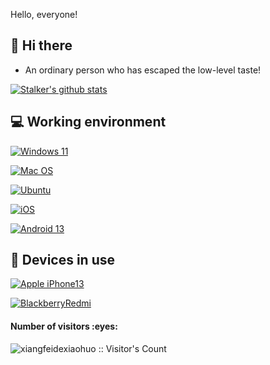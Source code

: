 Hello, everyone!

## 👋 Hi there
 * An ordinary person who has escaped the low-level taste!

[![Stalker's github stats](https://github-readme-stats.vercel.app/api?username=xiangfeidexiaohuo&show_icons=true&theme=onedark)](https://github.com/xiangfeidexiaohuo)

## 💻 Working environment
[![Windows 11](https://img.shields.io/badge/Windows%2011-00adef?style=flat-square&logo=windows&logoColor=ffffff)](https://www.microsoft.com/zh-cn/windows/windows-11)

[![Mac OS](https://img.shields.io/badge/MacOS%20Ventura%20-f45242?style=flat-square&logo=MacOS&Color=ffffff)](https://support.apple.com/zh-cn/macos/)

[![Ubuntu](https://img.shields.io/badge/Ubuntu%2022%2e04-dd4814?style=flat-square&logo=ubuntu&logoColor=ffffff)](https://releases.ubuntu.com/jammy/)

[![iOS](https://img.shields.io/badge/15-f13232?style=flat-square&logo=ios&logoColor=ffffff)](https://www.apple.com.cn/ios/ios-17/)

[![Android 13](https://img.shields.io/badge/Android%2013-6ddc84?style=flat-square&logo=android&logoColor=ffffff)](https://www.android.com/intl/zh-CN_cn/android-13/)

## 📱 Devices in use
[![Apple iPhone13](https://img.shields.io/badge/Apple%20iPhone%2013-fd5355?style=flat-square&logo=apple&logoColor=ffffff)](https://www.apple.com.cn/iphone-13/)

[![BlackberryRedmi](https://img.shields.io/badge/Redmi%20K60-adse58?style=flat-square&logo=Xiaomi&logoColor=ffffff)](https://www.mi.com/redmi-k60)


<h4 align="left">Number of visitors :eyes:</h4>
<p align="left"><img src="https://profile-counter.glitch.me/xiangfeidexiaohuo/count.svg" alt="xiangfeidexiaohuo :: Visitor's Count" /></p>
